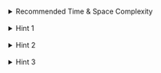 <br>
<details class="hint-accordion">  
    <summary>Recommended Time & Space Complexity</summary>
    <p>
    You should aim for a solution with <code>O(n)</code> time and <code>O(1)</code> space, where <code>n</code> is the size of the input array.
    </p>
</details>

<br>
<details class="hint-accordion">  
    <summary>Hint 1</summary>
    <p>
    A brute force approach would be to start at each gas station, simulate the process, and return the index where completing the circuit is possible. This would be an <code>O(n^2)</code> time solution. Can you think of a better way? Maybe a greedy approach works.
    </p>
</details>

<br>
<details class="hint-accordion">  
    <summary>Hint 2</summary>
    <p>
   We can immediately return <code>-1</code> if <code>sum(gas) < sum(cost)</code>, as completing the circuit is impossible due to insufficient gas. Otherwise, a solution always exists because the total gas is sufficient to cover the total cost, meaning there must be a valid starting point that allows completing the circuit.
    </p>
</details>

<br>
<details class="hint-accordion">  
    <summary>Hint 3</summary>
    <p>
    We start with a variable <code>total</code> to track the gas balance and initialize the result index to <code>0</code>. As we iterate through the array with index <code>i</code>, we accumulate the difference <code>(gas[i] - cost[i])</code>. If <code>total</code> becomes negative at any index, we reset it to <code>0</code> and update the result index to <code>(i + 1)</code>.
    </p>
</details>
